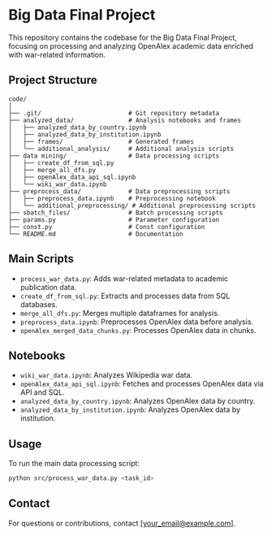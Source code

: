 # Big Data Final Project

This repository contains the codebase for the Big Data Final Project, focusing on processing and analyzing OpenAlex academic data enriched with war-related information.

## Project Structure
```
code/
│
├── .git/                        # Git repository metadata
├── analyzed_data/               # Analysis notebooks and frames
│   ├── analyzed_data_by_country.ipynb
│   ├── analyzed_data_by_institution.ipynb
│   ├── frames/                  # Generated frames
│   └── additional_analysis/     # Additional analysis scripts
├── data mining/                 # Data processing scripts
│   ├── create_df_from_sql.py
│   ├── merge_all_dfs.py
│   ├── openAlex_data_api_sql.ipynb
│   └── wiki_war_data.ipynb
├── preprocess_data/             # Data preprocessing scripts
│   ├── preprocess_data.ipynb    # Preprocessing notebook
│   └── additional_preprocessing/ # Additional preprocessing scripts
├── sbatch_files/                # Batch processing scripts
├── params.py                    # Parameter configuration
├── const.py                     # Const configuration   
└── README.md                    # Documentation
```

## Main Scripts
- `process_war_data.py`: Adds war-related metadata to academic publication data.
- `create_df_from_sql.py`: Extracts and processes data from SQL databases.
- `merge_all_dfs.py`: Merges multiple dataframes for analysis.
- `preprocess_data.ipynb`: Preprocesses OpenAlex data before analysis.
- `openAlex_merged_data_chunks.py`: Processes OpenAlex data in chunks.

## Notebooks
- `wiki_war_data.ipynb`: Analyzes Wikipedia war data.
- `openAlex_data_api_sql.ipynb`: Fetches and processes OpenAlex data via API and SQL.
- `analyzed_data_by_country.ipynb`: Analyzes OpenAlex data by country.
- `analyzed_data_by_institution.ipynb`: Analyzes OpenAlex data by institution.
## Usage
To run the main data processing script:
```bash
python src/process_war_data.py <task_id>
```

## Contact
For questions or contributions, contact [your_email@example.com].
